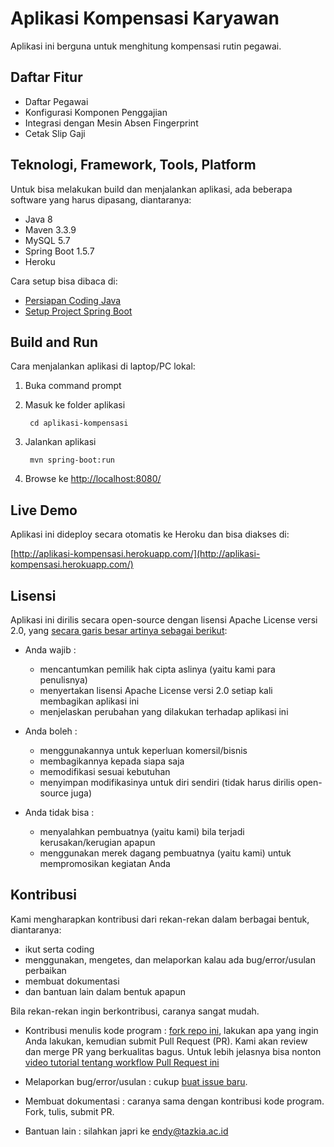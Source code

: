 # Aplikasi Kompensasi Karyawan #

Aplikasi ini berguna untuk menghitung kompensasi rutin pegawai.

## Daftar Fitur ##

* Daftar Pegawai
* Konfigurasi Komponen Penggajian
* Integrasi dengan Mesin Absen Fingerprint
* Cetak Slip Gaji

## Teknologi, Framework, Tools, Platform ##

Untuk bisa melakukan build dan menjalankan aplikasi, ada beberapa software yang harus dipasang, diantaranya:

* Java 8
* Maven 3.3.9
* MySQL 5.7
* Spring Boot 1.5.7
* Heroku

Cara setup bisa dibaca di:

* [Persiapan Coding Java](https://software.endy.muhardin.com/java/persiapan-coding-java/)
* [Setup Project Spring Boot](https://software.endy.muhardin.com/java/project-bootstrap-01/)

## Build and Run ##

Cara menjalankan aplikasi di laptop/PC lokal:

1. Buka command prompt
2. Masuk ke folder aplikasi

        cd aplikasi-kompensasi

3. Jalankan aplikasi

        mvn spring-boot:run

4. Browse ke [http://localhost:8080/](http://localhost:8080/)

## Live Demo ##

Aplikasi ini dideploy secara otomatis ke Heroku dan bisa diakses di:

[http://aplikasi-kompensasi.herokuapp.com/](http://aplikasi-kompensasi.herokuapp.com/)

## Lisensi ##

Aplikasi ini dirilis secara open-source dengan lisensi Apache License versi 2.0, yang [secara garis besar artinya sebagai berikut](https://tldrlegal.com/license/apache-license-2.0-(apache-2.0)):

* Anda wajib :

    * mencantumkan pemilik hak cipta aslinya (yaitu kami para penulisnya)
    * menyertakan lisensi Apache License versi 2.0 setiap kali membagikan aplikasi ini
    * menjelaskan perubahan yang dilakukan terhadap aplikasi ini

* Anda boleh :

    * menggunakannya untuk keperluan komersil/bisnis
    * membagikannya kepada siapa saja
    * memodifikasi sesuai kebutuhan
    * menyimpan modifikasinya untuk diri sendiri (tidak harus dirilis open-source juga)

* Anda tidak bisa :

    * menyalahkan pembuatnya (yaitu kami) bila terjadi kerusakan/kerugian apapun
    * menggunakan merek dagang pembuatnya (yaitu kami) untuk mempromosikan kegiatan Anda

## Kontribusi ##

Kami mengharapkan kontribusi dari rekan-rekan dalam berbagai bentuk, diantaranya:

* ikut serta coding
* menggunakan, mengetes, dan melaporkan kalau ada bug/error/usulan perbaikan
* membuat dokumentasi
* dan bantuan lain dalam bentuk apapun

Bila rekan-rekan ingin berkontribusi, caranya sangat mudah.

* Kontribusi menulis kode program : [fork repo ini](https://github.com/idtazkia/aplikasi-kompensasi#fork-destination-box), lakukan apa yang ingin Anda lakukan, kemudian submit Pull Request (PR). Kami akan review dan merge PR yang berkualitas bagus. Untuk lebih jelasnya bisa nonton [video tutorial tentang workflow Pull Request ini](https://www.youtube.com/watch?v=gDqT_Wvt3VQ)

* Melaporkan bug/error/usulan : cukup [buat issue baru](https://github.com/idtazkia/aplikasi-kompensasi/issues/new).

* Membuat dokumentasi : caranya sama dengan kontribusi kode program. Fork, tulis, submit PR.

* Bantuan lain : silahkan japri ke [endy@tazkia.ac.id](mailto:endy@tazkia.ac.id)
